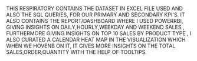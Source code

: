 THIS RESPIRATORY CONTAINS THE DATASET IN EXCEL FILE USED AND ALSO THE SQL QUERIES,
FOR OUR PRIMARY AND SECONDARY KPI'S.
IT ALSO  CONTAINS  THE REPORT/DASHBOARD WHERE I USED POWERRBI,
GIVING INSIGHTS ON DAILY,HOURLY,WEEKDAY AND WEEKEND SALES ,
FURTHERMORE GIVING INSIGHTS ON TOP 10 SALES BY PRODUCT TYPE ,
I ALSO CURATED A CALENDAR HEAT MAP IN THE VISUALIZATION WHICH WHEN WE HOVENB ON IT,
IT GIVES MORE INSIGHTS ON THE TOTAL SALES,ORDER,QUANTITY WITH THE HELP OF TOOLTIPS.
